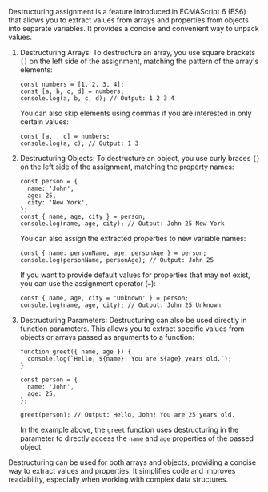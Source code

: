 Destructuring assignment is a feature introduced in ECMAScript 6 (ES6) that allows you to extract values from arrays and properties from objects into separate variables. It provides a concise and convenient way to unpack values.

1. Destructuring Arrays:
   To destructure an array, you use square brackets `[]` on the left side of the assignment, matching the pattern of the array's elements:

   ```
   const numbers = [1, 2, 3, 4];
   const [a, b, c, d] = numbers;
   console.log(a, b, c, d); // Output: 1 2 3 4
   ```

   You can also skip elements using commas if you are interested in only certain values:

   ```
   const [a, , c] = numbers;
   console.log(a, c); // Output: 1 3
   ```

2. Destructuring Objects:
   To destructure an object, you use curly braces `{}` on the left side of the assignment, matching the property names:

   ```
   const person = {
     name: 'John',
     age: 25,
     city: 'New York',
   };
   const { name, age, city } = person;
   console.log(name, age, city); // Output: John 25 New York
   ```

   You can also assign the extracted properties to new variable names:

   ```
   const { name: personName, age: personAge } = person;
   console.log(personName, personAge); // Output: John 25
   ```

   If you want to provide default values for properties that may not exist, you can use the assignment operator (`=`):

   ```
   const { name, age, city = 'Unknown' } = person;
   console.log(name, age, city); // Output: John 25 Unknown
   ```

3. Destructuring Parameters:
   Destructuring can also be used directly in function parameters. This allows you to extract specific values from objects or arrays passed as arguments to a function:

   ```
   function greet({ name, age }) {
     console.log(`Hello, ${name}! You are ${age} years old.`);
   }

   const person = {
     name: 'John',
     age: 25,
   };

   greet(person); // Output: Hello, John! You are 25 years old.
   ```

   In the example above, the `greet` function uses destructuring in the parameter to directly access the `name` and `age` properties of the passed object.

Destructuring can be used for both arrays and objects, providing a concise way to extract values and properties. It simplifies code and improves readability, especially when working with complex data structures.
